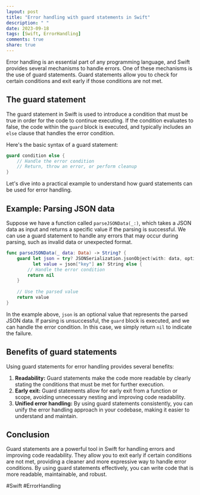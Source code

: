 ```yaml
---
layout: post
title: "Error handling with guard statements in Swift"
description: " "
date: 2023-09-18
tags: [Swift, ErrorHandling]
comments: true
share: true
---
```


Error handling is an essential part of any programming language, and Swift provides several mechanisms to handle errors. One of these mechanisms is the use of guard statements. Guard statements allow you to check for certain conditions and exit early if those conditions are not met.

## The guard statement

The guard statement in Swift is used to introduce a condition that must be true in order for the code to continue executing. If the condition evaluates to false, the code within the `guard` block is executed, and typically includes an `else` clause that handles the error condition.

Here's the basic syntax of a guard statement:

```swift
guard condition else {
    // Handle the error condition
    // Return, throw an error, or perform cleanup
}
```

Let's dive into a practical example to understand how guard statements can be used for error handling.

## Example: Parsing JSON data

Suppose we have a function called `parseJSONData(_:)`, which takes a JSON data as input and returns a specific value if the parsing is successful. We can use a guard statement to handle any errors that may occur during parsing, such as invalid data or unexpected format.

```swift
func parseJSONData(_ data: Data) -> String? {
    guard let json = try? JSONSerialization.jsonObject(with: data, options: []),
          let value = json["key"] as? String else {
        // Handle the error condition
        return nil
    }
    
    // Use the parsed value
    return value
}
```

In the example above, `json` is an optional value that represents the parsed JSON data. If parsing is unsuccessful, the `guard` block is executed, and we can handle the error condition. In this case, we simply return `nil` to indicate the failure.

## Benefits of guard statements

Using guard statements for error handling provides several benefits:

1. **Readability:** Guard statements make the code more readable by clearly stating the conditions that must be met for further execution.
2. **Early exit:** Guard statements allow for early exit from a function or scope, avoiding unnecessary nesting and improving code readability.
3. **Unified error handling:** By using guard statements consistently, you can unify the error handling approach in your codebase, making it easier to understand and maintain.

## Conclusion

Guard statements are a powerful tool in Swift for handling errors and improving code readability. They allow you to exit early if certain conditions are not met, providing a cleaner and more expressive way to handle error conditions. By using guard statements effectively, you can write code that is more readable, maintainable, and robust.

#Swift #ErrorHandling